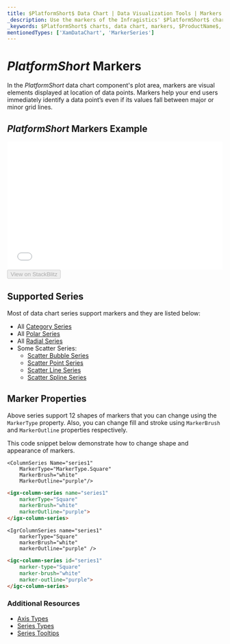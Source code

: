 ```yaml
---
title: $PlatformShort$ Data Chart | Data Visualization Tools | Markers | Infragistics
_description: Use the markers of the Infragistics' $PlatformShort$ charts to identify a data point even if it values fall between major or minor gridlines. Check out the $ProductName$ graph's markers feature!
_keywords: $PlatformShort$ charts, data chart, markers, $ProductName$, Infragistics
mentionedTypes: ['XamDataChart', 'MarkerSeries']
---
```

# $PlatformShort$ Markers

In the $PlatformShort$ data chart component's plot area, markers are visual elements displayed at location of data points. Markers help your end users immediately identify a data point’s even if its values fall between major or minor grid lines.

## $PlatformShort$ Markers Example

<div class="sample-container loading" style="height: 300px">
    <iframe id="data-chart-series-markers-iframe" src='{environment:dvDemosBaseUrl}/charts/data-chart-series-markers' width="100%" height="100%" seamless frameBorder="0" onload="onXPlatSampleIframeContentLoaded(this);" alt="$PlatformShort$ Markers Example"></iframe>
</div>
<div>
    <button data-localize="stackblitz" disabled class="stackblitz-btn" data-iframe-id="data-chart-series-markers-iframe" data-demos-base-url="{environment:dvDemosBaseUrl}">View on StackBlitz
    </button>
<sample-button src="charts/data-chart/series-markers"></sample-button>

</div>

<div class="divider--half"></div>

## Supported Series

Most of data chart series support markers and they are listed below:

* All [Category Series](data-chart-type-category-series.md)
* All [Polar Series](data-chart-type-polar-series.md)
* All [Radial Series](data-chart-type-radial-series.md)
* Some Scatter Series:
    - [Scatter Bubble Series](data-chart-type-scatter-bubble-series.md)
    - [Scatter Point Series](data-chart-type-scatter-point-series.md)
    - [Scatter Line Series](data-chart-type-scatter-line-series.md)
    - [Scatter Spline Series](data-chart-type-scatter-spline-series.md)


## Marker Properties

Above series support 12 shapes of markers that you can change using the `MarkerType` property.  Also, you can change fill and stroke using `MarkerBrush` and `MarkerOutline` properties respectively.

This code snippet below demonstrate how to change shape and appearance of markers.

```razor
<ColumnSeries Name="series1"
    MarkerType="MarkerType.Square"
    MarkerBrush="white"
    MarkerOutline="purple"/>
```

```html
<igx-column-series name="series1"
    markerType="Square"
    markerBrush="white"
    markerOutline="purple">
</igx-column-series>
```

```tsx
<IgrColumnSeries name="series1"
    markerType="Square"
    markerBrush="white"
    markerOutline="purple" />
```

```html
<igc-column-series id="series1"
    marker-type="Square"
    marker-brush="white"
    marker-outline="purple">
</igc-column-series>
```

<!-- TODO add this section when we add MarkerTemplate

## Marker Templates

You can provide custom shape using the `MarkerTemplate` property.

This code snippet below demonstrate how to create custom  marker with values of data points.


```html
 <igx-data-chart
    [dataSource]="dataSource"
    width="700px"
    height="500px">

    TODO

 </igx-data-chart>
```

```tsx
<IgrColumnSeries name="series1"
    markerTemplate="customMarker" />
``` -->

### Additional Resources

- [Axis Types](data-chart-axis-types.md)
- [Series Types](data-chart-series-types.md)
- [Series Tooltips](data-chart-series-tooltips.md)


